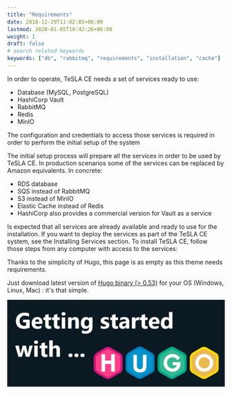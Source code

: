 ```yaml
---
title: "Requirements"
date: 2018-12-29T11:02:05+06:00
lastmod: 2020-01-05T10:42:26+06:00
weight: 1
draft: false
# search related keywords
keywords: ["db", "rabbitmq", "requirements", "installation", "cache"]
---
```

In order to operate, TeSLA CE needs a set of services ready to use:

* Database (MySQL, PostgreSQL)
* HashiCorp Vault
* RabbitMQ
* Redis
* MinIO

The configuration and credentials to access those services is required in order to perform the initial setup of the system

The initial setup process will prepare all the services in order to be used by TeSLA CE. In production scenarios
some of the services can be replaced by Amazon equivalents. In concrete:

* RDS database
* SQS instead of RabbitMQ
* S3 instead of MinIO
* Elastic Cache instead of Redis
* HashiCorp also provides a commercial version for Vault as a service

Is expected that all services are already available and ready to use for the installation.
If you want to deploy the services as part of the TeSLA CE system, see the Installing Services section.
To install TeSLA CE, follow those steps from any computer with access to the services:

Thanks to the simplicity of Hugo, this page is as empty as this theme needs requirements.

Just download latest version of [Hugo binary (> 0.53)](https://gohugo.io/getting-started/installing/) for your OS (Windows, Linux, Mac) : it's that simple.

![image example](hugo.jpg "image")
